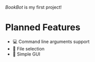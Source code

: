 *BookBot* is my first project!

# Planned Features
- 💻 Command line arguments support
- 📁 File selection
- 🎨 Simple GUI